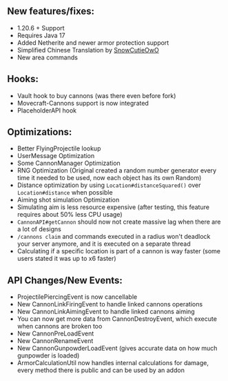 New features/fixes:
---------------
- 1.20.6 + Support
- Requires Java 17
- Added Netherite and newer armor protection support
- Simplified Chinese Translation by [SnowCutieOwO](https://github.com/SnowCutieOwO)
- New area commands

Hooks:
---------------
- Vault hook to buy cannons (was there even before fork)
- Movecraft-Cannons support is now integrated
- PlaceholderAPI hook

Optimizations:
---------------
- Better FlyingProjectile lookup
- UserMessage Optimization
- Some CannonManager Optimization
- RNG Optimization (Original created a random number generator every time it needed to be used, now each object has its own Random)
- Distance optimization by using `Location#distanceSquared()` over `Location#distance` when possible
- Aiming shot simulation Optimization
- Simulating aim is less resource expensive (after testing, this feature requires about 50% less CPU usage)
- `CannonAPI#getCannon` should now not create massive lag when there are a lot of designs
- `/cannons claim` and commands executed in a radius won't deadlock your server anymore, and it is executed on a separate thread
- Calculating if a specific location is part of a cannon is way faster (some users stated it was up to x6 faster)

API Changes/New Events:
--------------
- ProjectilePiercingEvent is now cancellable
- New CannonLinkFiringEvent to handle linked cannons operations
- New CannonLinkAimingEvent to handle linked cannons aiming
- You can now get more data from CannonDestroyEvent, which execute when cannons are broken too
- New CannonPreLoadEvent 
- New CannonRenameEvent
- New CannonGunpowderLoadEvent (gives accurate data on how much gunpowder is loaded)
- ArmorCalculationUtil now handles internal calculations for damage, every method there is public and can be used by an addon